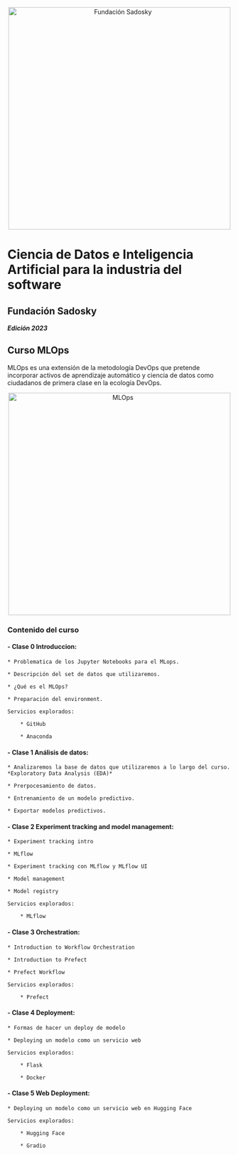 <p align="center">
    <img width="500" src="https://fundacionsadosky.org.ar/wp-content/uploads/2022/08/logo.png" alt="Fundación Sadosky">
</p>

# **Ciencia de Datos e Inteligencia Artificial para la industria del software**

## Fundación Sadosky

***Edición 2023*** 

## Curso MLOps

MLOps es una extensión de la metodología DevOps que pretende incorporar activos de aprendizaje automático y ciencia de datos como ciudadanos de primera clase en la ecología DevOps.

<p align="center">
    <img width="500" src="https://upload.wikimedia.org/wikipedia/commons/thumb/5/56/MLOps_venn_diagram.png/733px-MLOps_venn_diagram.png" alt="MLOps">
</p>

### Contenido del curso

#### - **Clase 0 Introduccion:**

    * Problematica de los Jupyter Notebooks para el MLops.

    * Descripción del set de datos que utilizaremos.

    * ¿Qué es el MLOps?

    * Preparación del environment.

    Servicios explorados:

        * GitHub

        * Anaconda

#### - **Clase 1 Análisis de datos:**
    
    * Analizaremos la base de datos que utilizaremos a lo largo del curso.
    *Exploratory Data Analysis (EDA)*

    * Prerpocesamiento de datos. 

    * Entrenamiento de un modelo predictivo. 

    * Exportar modelos predictivos. 

#### - **Clase 2 Experiment tracking and model management:**

    * Experiment tracking intro
    
    * MLflow

    * Experiment tracking con MLflow y MLflow UI

    * Model management

    * Model registry

    Servicios explorados:

        * MLflow

#### - **Clase 3 Orchestration:**
    
    * Introduction to Workflow Orchestration

    * Introduction to Prefect

    * Prefect Workflow

    Servicios explorados:

        * Prefect


#### - **Clase 4 Deployment:**

    * Formas de hacer un deploy de modelo

    * Deploying un modelo como un servicio web
    
    Servicios explorados:
    
        * Flask
        
        * Docker

#### - **Clase 5 Web Deployment:**

    * Deploying un modelo como un servicio web en Hugging Face
    
    Servicios explorados:
    
        * Hugging Face
        
        * Gradio